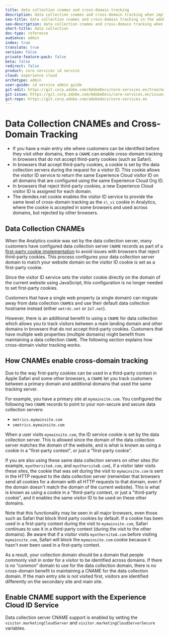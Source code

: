 ```yaml
---
title: data collection cnames and cross-domain tracking
description: data collection cnames and cross-domain tracking when implementing adobe experience cloud id service
seo-title: data collection cnames and cross-domain tracking in the adobe experience cloud id service
seo-description: data collection cnames and cross-domain tracking when implementing adobe experience cloud id service
short-title: data collection
doc-type: reference
audience: admin
index: true
translate: true
version: false
private-feature-pack: false
beta: false
redirect: false
product: core services id service
cloud: experience cloud
archetype: admin
user-guide: id service admin guide
git-edit: https://git.corp.adobe.com/AdobeDocs/core-services.en/tree/master/help/id-service/reference/reference-analytics/reference-analytics-cname.md
git-issue: https://git.corp.adobe.com/AdobeDocs/core-services.en/issues/new
git-repo: https://git.corp.adobe.com/adobedocs/core-services.en
---
```

<!--Meta Data Values

**Required Meta for search optimization and page data**

title: free text string

description: free text string

seo-title: free text string

seo-description: free text string

**Optional Meta for extended capabilities**

audience:
all (default), admin, developer, end-user
 
index: true (default), false
 
translate:
true (default), false
 
doc-type:
reference (default), tutorials

version:
false (default), Classic, Standard, 6.5, 6.4, 6.3, 6.2
 
private-feature-pack:
false (default), true
 
beta:
false (default), true
 
redirect:
false (default), pathname
-->

# Data Collection CNAMEs and Cross-Domain Tracking

+ If you have a main entry site where customers can be identified before they visit other domains, then a `CNAME` can enable cross-domain tracking in browsers that do not accept third-party cookies \(such as Safari\).
+ In browsers that accept third-party cookies, a cookie is set by the data collection servers during the request for a visitor ID. This cookie allows the visitor ID service to return the same Experience Cloud visitor ID on all domains that are configured using the same Experience Cloud Org ID.
+ In browsers that reject third-party cookies, a new Experience Cloud visitor ID is assigned for each domain.
+ The demdex.net cookie enables the visitor ID service to provide the same level of cross-domain tracking as the `s\_vi` cookie in Analytics, where the cookie is accepted in some browsers and used across domains, but rejected by other browsers.

## Data Collection CNAMEs

When the Analytics cookie was set by the data collection server, many customers have configured data collection server `CNAME` records as part of a [first-party cookie implementation](https://marketing.adobe.com/resources/help/en_US/whitepapers/first_party_cookies/) to avoid issues with browsers that reject third-party cookies. This process configures your data collection server domain to match your website domain so the visitor ID cookie is set as a first-party cookie.

Since the visitor ID service sets the visitor cookie directly on the domain of the current website using JavaScript, this configuration is no longer needed to set first-party cookies.

Customers that have a single web property \(a single domain\) can migrate away from data collection `CNAME`s and use their default data collection hostname instead \(either `omtrdc.net` or `2o7.net`\).

However, there is an additional benefit to using a `CNAME` for data collection which allows you to track visitors between a main landing domain and other domains in browsers that do not accept third-party cookies. Customers that have multiple web properties \(multiple domains\) might benefit from maintaining a data collection `CNAME`. The following section explains how cross-domain visitor tracking works.

## How CNAMEs enable cross-domain tracking

Due to the way first-party cookies can be used in a third-party context in Apple Safari and some other browsers, a `CNAME` let you track customers between a primary domain and additional domains that used the same tracking server.

For example, you have a primary site at `mymainsite.com`. You configured the following two `CNAME` records to point to your non-secure and secure data collection servers:

+ `metrics.mymainsite.com`
+ `smetrics.mymainsite.com`

When a user visits `mymainsite.com`, the ID service cookie is set by the data collection server. This is allowed since the domain of the data collection server matches the domain of the website, and is what is known as using a cookie in a "first-party context", or just a "first-party cookie".

If you are also using these same data collection servers on other sites \(for example, `myothersiteA.com`, and `myothersiteB.com`\), if a visitor later visits these sites, the cookie that was set during the visit to `mymainsite.com` is sent in the HTTP request to the data collection server \(remember that browsers send all cookies for a domain with all HTTP requests to that domain, even if the domain doesn't match the domain of the current website\). This is what is known as using a cookie in a "third-party context, or just a "third-party cookie", and it enables the same visitor ID to be used on these other domains.

Note that this functionality may be seen in all major browsers, even those such as Safari that block third party cookies by default. If a cookie has been used in a first-party context during the visit to `mymainsite.com`, Safari continues to use it in a third-party context \(during the visit to the other domains\). Be aware that if a visitor visits `myothersiteA.com` before visiting `mymainsite.com`, Safari will block the `mymainsite.com` cookie because it hasn't ever been used in a first-party context.

As a result, your collection domain should be a domain that people commonly visit in order for a visitor to be identified across domains. If there is no “common” domain to use for the data collection domain, there is no cross-domain benefit to maintaining a CNAME for the data collection domain. If the main entry site is not visited first, visitors are identified differently on the secondary site and main site.

## Enable CNAME support with the Experience Cloud ID Service

Data collection server CNAME support is enabled by setting the `visitor.marketingCloudServer` and `visitor.marketingCloudServerSecure` variables.